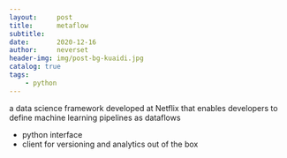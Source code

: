 ```yaml
---
layout:     post
title:      metaflow
subtitle:   
date:       2020-12-16
author:     neverset
header-img: img/post-bg-kuaidi.jpg
catalog: true
tags:
    - python
---
```


a data science framework developed at Netflix that enables developers to define machine learning pipelines as dataflows

* python interface
* client for versioning and analytics out of the box


